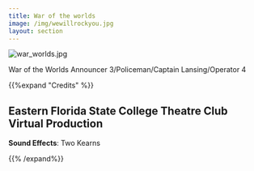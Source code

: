 ```yaml
---
title: War of the worlds
image: /img/wewillrockyou.jpg
layout: section
---
```

![war_worlds.jpg](/war_worlds.jpg)

War of the Worlds Announcer 3/Policeman/Captain Lansing/Operator 4 

{{%expand "Credits" %}}

## Eastern Florida State College Theatre Club Virtual Production

**Sound Effects**: Two Kearns

{{% /expand%}}
